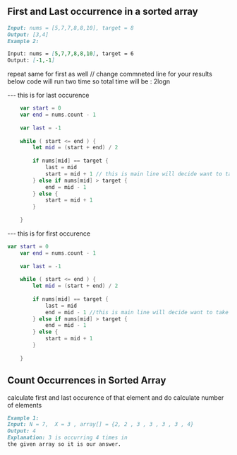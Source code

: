
## First and Last occurrence in a sorted array

```markdown
Input: nums = [5,7,7,8,8,10], target = 8
Output: [3,4]
Example 2:

Input: nums = [5,7,7,8,8,10], target = 6
Output: [-1,-1]
```


repeat same for first as well // change commneted line for your results
below code will run two time so total time will be : 2logn

--- this is for last occurence 
```swift
    var start = 0
    var end = nums.count - 1
    
    var last = -1
    
    while ( start <= end ) {
        let mid = (start + end) / 2
        
        if nums[mid] == target {
            last = mid
            start = mid + 1 // this is main line will decide want to take last then move right ➡️ ➡️
        } else if nums[mid] > target {
            end = mid - 1
        } else {
            start = mid + 1
        }
        
    }
```

\--- this is for first occurence 

```swift
var start = 0
    var end = nums.count - 1
    
    var last = -1
    
    while ( start <= end ) {
        let mid = (start + end) / 2
        
        if nums[mid] == target {
            last = mid
            end = mid - 1 //this is main line will decide want to take first then move left ⬅️ ⬅️
        } else if nums[mid] > target {
            end = mid - 1
        } else {
            start = mid + 1
        }
        
    }

```
## Count Occurrences in Sorted Array

calculate first and last occurence of that element and do calculate number of elements 


```markdown
Example 1:
Input: N = 7,  X = 3 , array[] = {2, 2 , 3 , 3 , 3 , 3 , 4}
Output: 4
Explanation: 3 is occurring 4 times in 
the given array so it is our answer.

```